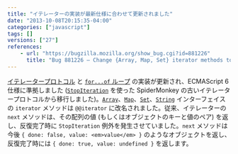 ```yaml
---
title: "イテレーターの実装が最新仕様に合わせて更新されました"
date: "2013-10-08T20:15:35-04:00"
categories: ["javascript"]
tags: []
versions: ["27"]
references:
    - url: "https://bugzilla.mozilla.org/show_bug.cgi?id=881226"
      title: "Bug 881226 – Change {Array, Map, Set} iterator methods to mach the latest spec"
---
```

[イテレータープロトコル](https://bugzilla.mozilla.org/show_bug.cgi?id=907077) と [`for...of` ループ](https://developer.mozilla.org/docs/Web/JavaScript/Reference/Statements/for...of) の実装が更新され、ECMAScript 6 仕様に準拠しました ([`StopIteration`](https://developer.mozilla.org/docs/SpiderMonkey/JSAPI_Reference/JS_ThrowStopIteration) を使った SpiderMonkey の古いイテレータープロトコルから移行しました)。[`Array`](https://developer.mozilla.org/docs/Web/JavaScript/Reference/Global_Objects/Array)、[`Map`](https://developer.mozilla.org/docs/Web/JavaScript/Reference/Global_Objects/Map)、[`Set`](https://developer.mozilla.org/docs/Web/JavaScript/Reference/Global_Objects/Set)、[`String`](https://developer.mozilla.org/docs/Web/JavaScript/Reference/Global_Objects/String) インターフェイスの `iterator` メソッドは `@@iterator` に改名されました。従来、イテレーターの `next` メソッドは、その配列の値 (もしくはオブジェクトのキーと値のペア) を返し、反復完了時に `StopIteration` 例外を発生させていました。`next` メソッドは今後 `{ done: false, value: <em>value</em> }` のようなオブジェクトを返し、反復完了時には `{ done: true, value: undefined }` を返します。
